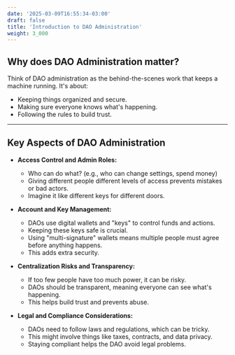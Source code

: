 ```yaml
---
date: '2025-03-09T16:55:34-03:00'
draft: false
title: 'Introduction to DAO Administration'
weight: 3_000
---
```


## Why does DAO Administration matter?

Think of DAO administration as the behind-the-scenes work that keeps a machine running. It's about:

* Keeping things organized and secure.
* Making sure everyone knows what's happening.
* Following the rules to build trust.

---

## Key Aspects of DAO Administration

* **Access Control and Admin Roles:**
    * Who can do what? (e.g., who can change settings, spend money)
    * Giving different people different levels of access prevents mistakes or bad actors.
    * Imagine it like different keys for different doors.

* **Account and Key Management:**
    * DAOs use digital wallets and "keys" to control funds and actions.
    * Keeping these keys safe is crucial.
    * Using "multi-signature" wallets means multiple people must agree before anything happens.
    * This adds extra security.

* **Centralization Risks and Transparency:**
    * If too few people have too much power, it can be risky.
    * DAOs should be transparent, meaning everyone can see what's happening.
    * This helps build trust and prevents abuse.

* **Legal and Compliance Considerations:**
    * DAOs need to follow laws and regulations, which can be tricky.
    * This might involve things like taxes, contracts, and data privacy.
    * Staying compliant helps the DAO avoid legal problems.

